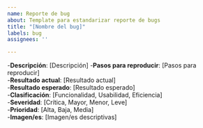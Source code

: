 ```yaml
---
name: Reporte de bug
about: Template para estandarizar reporte de bugs
title: "[Nombre del bug]"
labels: bug
assignees: ''

---
```


-**Descripción**: [Descripción]
-**Pasos para reproducir**: [Pasos para reproducir]                     
-**Resultado actual**: [Resultado actual]                        
-**Resultado esperado**: [Resultado esperado]                           
-**Clasificación**: [Funcionalidad, Usabilidad, Eficiencia]                        
-**Severidad**: [Crítica, Mayor, Menor, Leve]             
-**Prioridad**: [Alta, Baja, Media]                   
-**Imagen/es**: [Imagen/es descriptivas]
